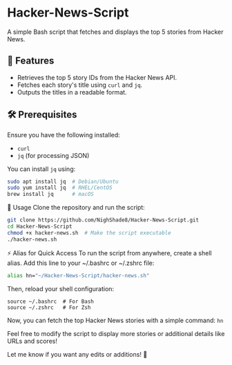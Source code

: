 # Hacker-News-Script

A simple Bash script that fetches and displays the top 5 stories from Hacker News.

## 🚀 Features
- Retrieves the top 5 story IDs from the Hacker News API.
- Fetches each story's title using `curl` and `jq`.
- Outputs the titles in a readable format.

## 🛠 Prerequisites
Ensure you have the following installed:
- `curl`
- `jq` (for processing JSON)

You can install `jq` using:
```bash
sudo apt install jq  # Debian/Ubuntu
sudo yum install jq  # RHEL/CentOS
brew install jq      # macOS
```
📌 Usage
Clone the repository and run the script:

```bash
git clone https://github.com/NighShade8/Hacker-News-Script.git
cd Hacker-News-Script
chmod +x hacker-news.sh  # Make the script executable
./hacker-news.sh
```
⚡ Alias for Quick Access
To run the script from anywhere, create a shell alias. Add this line to your ~/.bashrc or ~/.zshrc file:

```bash
alias hn="~/Hacker-News-Script/hacker-news.sh"
```
Then, reload your shell configuration:
```
source ~/.bashrc  # For Bash
source ~/.zshrc   # For Zsh
```
Now, you can fetch the top Hacker News stories with a simple command:
`hn`

Feel free to modify the script to display more stories or additional details like URLs and scores!

Let me know if you want any edits or additions! 🚀
